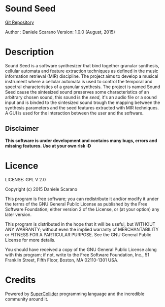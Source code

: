 # Sound Seed
[Git Repository](https://github.com/hellska/SoundSeed)

Author : Daniele Scarano
Version: 1.0.0 (August, 2015)

# Description

Sound Seed is a software synthesizer that bind together granular synthesis, cellular automata and feature extraction techniques as defined in the music information retrieval (MIR) discipline. The project aims to develop a musical instrument where a cellular automata is used to control the temporal and spectral characteristics of a granular synthesis. The project is named Sound Seed cause the sintesized sound preserves some characteristics of an arbitrary chosen sound, this sound is the *seed*, it's an audio file or a sound input and is binded to the sintesized sound trough the mapping between the synthesis parameters and the seed features extracted with MIR techniques. A GUI is used for the interaction between the user and the software.

## Disclaimer

**This software is under development and contains many bugs, errors and missing features. Use at your own risk :D**

# Licence

LICENSE:
GPL V 2.0

Copyright (c) 2015 Daniele Scarano

This program is free software; you can redistribute it and/or modify
it under the terms of the GNU General Public License as published by
the Free Software Foundation; either version 2 of the License, or
(at your option) any later version.

This program is distributed in the hope that it will be useful,
but WITHOUT ANY WARRANTY; without even the implied warranty of
MERCHANTABILITY or FITNESS FOR A PARTICULAR PURPOSE. See the
GNU General Public License for more details.

You should have received a copy of the GNU General Public License along
with this program; if not, write to the Free Software Foundation, Inc.,
51 Franklin Street, Fifth Floor, Boston, MA 02110-1301 USA.

# Credits

Powered by [SuperCollider](http://supercollider.github.io) programming language and the incredible community around it.